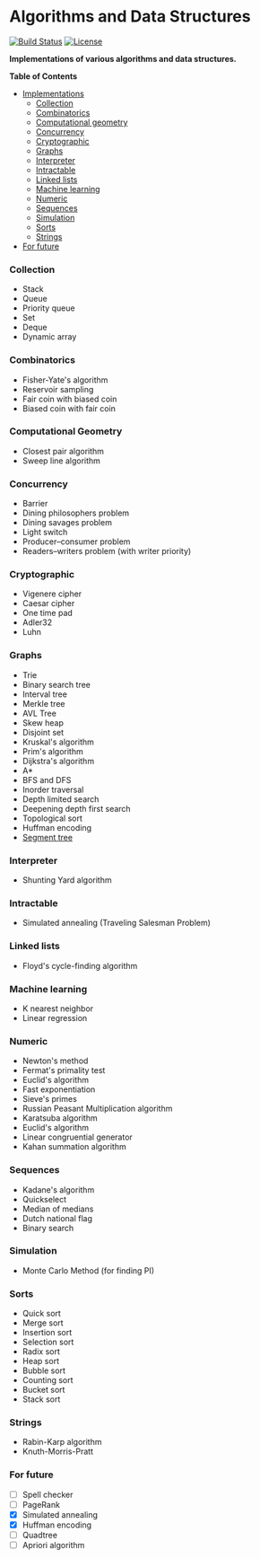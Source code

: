 Algorithms and Data Structures
==========

[![Build Status](https://travis-ci.org/jaewie/algorithms.svg?branch=master)](https://travis-ci.org/jaewie/algorithms)
[![License](http://img.shields.io/badge/license-mit-blue.svg?style=flat)](/LICENSE)

**Implementations of various algorithms and data structures.**

**Table of Contents**

- [Implementations](#collection)
   - [Collection](#collection)
   - [Combinatorics](#combinatorics)
   - [Computational geometry](#computational-geometry)
   - [Concurrency](#concurrency)
   - [Cryptographic](#cryptographic)
   - [Graphs](#graphs)
   - [Interpreter](#interpreter)
   - [Intractable](#intractable)
   - [Linked lists](#linked-lists)
   - [Machine learning](#machine-learning)
   - [Numeric](#numeric)
   - [Sequences](#sequences)
   - [Simulation](#simulation)
   - [Sorts](#sorts)
   - [Strings](#strings)
- [For future](#for-future)

### Collection
- Stack
- Queue
- Priority queue
- Set
- Deque
- Dynamic array

### Combinatorics
- Fisher-Yate's algorithm
- Reservoir sampling
- Fair coin with biased coin
- Biased coin with fair coin

### Computational Geometry
- Closest pair algorithm
- Sweep line algorithm

### Concurrency
- Barrier
- Dining philosophers problem
- Dining savages problem
- Light switch
- Producer–consumer problem
- Readers–writers problem (with writer priority)

### Cryptographic
- Vigenere cipher
- Caesar cipher
- One time pad
- Adler32
- Luhn

### Graphs
- Trie
- Binary search tree
- Interval tree
- Merkle tree
- AVL Tree
- Skew heap
- Disjoint set
- Kruskal's algorithm
- Prim's algorithm
- Dijkstra's algorithm
- A*
- BFS and DFS
- Inorder traversal
- Depth limited search
- Deepening depth first search
- Topological sort
- Huffman encoding
- [Segment tree](python/graphs/segment_tree.py)

### Interpreter
- Shunting Yard algorithm

### Intractable
- Simulated annealing (Traveling Salesman Problem)

### Linked lists
- Floyd's cycle-finding algorithm

### Machine learning
- K nearest neighbor
- Linear regression

### Numeric
- Newton's method
- Fermat's primality test
- Euclid's algorithm
- Fast exponentiation
- Sieve's primes
- Russian Peasant Multiplication algorithm
- Karatsuba algorithm
- Euclid's algorithm
- Linear congruential generator
- Kahan summation algorithm


### Sequences
- Kadane's algorithm
- Quickselect
- Median of medians
- Dutch national flag
- Binary search

### Simulation
- Monte Carlo Method (for finding PI)

### Sorts
- Quick sort
- Merge sort
- Insertion sort
- Selection sort
- Radix sort
- Heap sort
- Bubble sort
- Counting sort
- Bucket sort
- Stack sort

### Strings
- Rabin-Karp algorithm
- Knuth-Morris-Pratt


### For future
- [ ] Spell checker
- [ ] PageRank
- [x] Simulated annealing
- [x] Huffman encoding
- [ ] Quadtree
- [ ] Apriori algorithm
